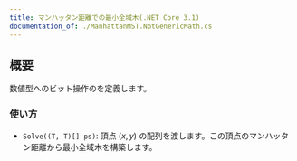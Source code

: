 ```yaml
---
title: マンハッタン距離での最小全域木(.NET Core 3.1)
documentation_of: ./ManhattanMST.NotGenericMath.cs
---
```


## 概要

数値型へのビット操作のを定義します。

### 使い方

- `Solve((T, T)[] ps)`: 頂点 $(x, y)$ の配列を渡します。この頂点のマンハッタン距離から最小全域木を構築します。